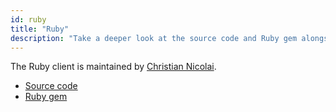 ```yaml
---
id: ruby
title: "Ruby"
description: "Take a deeper look at the source code and Ruby gem alongside Ruby."
---
```


The Ruby client is maintained by [Christian Nicolai](https://github.com/cmur2).

* [Source code](https://github.com/zeebe-io/zeebe-client-ruby)
* [Ruby gem](https://rubygems.org/gems/zeebe-client)
